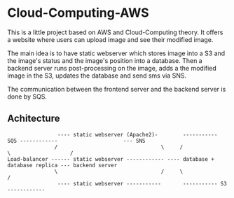 # Cloud-Computing-AWS

This is a little project based on AWS and Cloud-Computing theory. It offers a website where users can upload image and see their modified image.

The main idea is to have static webserver which stores image into a S3 and the image's status and the image's position into a database.
Then a backend server runs post-processing on the image, adds a the modified image in the S3, updates the database and send sms via SNS.

The communication between the frontend server and the backend server is done by SQS.

## Achitecture
```
                ---- static webserver (Apache2)-        ----------- SQS ------------                     --- SNS
               /                                 \     /                           \                   /
Load-balancer ------ static webserver ------------ ---- database + database replica --- backend server 
               \                                 /     \                           /
                ---- static webserver -----------       ----------- S3 ------------
```
